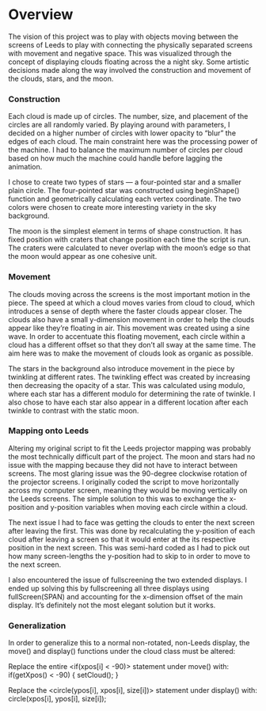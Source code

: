 # Overview

The vision of this project was to play with objects moving between the screens of Leeds to play with connecting the physically separated screens with movement and negative space. This was visualized through the concept of displaying clouds floating across the a night sky. Some artistic decisions made along the way involved the construction and movement of the clouds, stars, and the moon. 

### Construction

Each cloud is made up of circles. The number, size, and placement of the circles are all randomly varied. By playing around with parameters, I decided on a higher number of circles with lower opacity to “blur” the edges of each cloud. The main constraint here was the processing power of the machine. I had to balance the maximum number of circles per cloud based on how much the machine could handle before lagging the animation.

I chose to create two types of stars — a four-pointed star and a smaller plain circle. The four-pointed star was constructed using beginShape() function and geometrically calculating each vertex coordinate. The two colors were chosen to create more interesting variety in the sky background.

The moon is the simplest element in terms of shape construction. It has fixed position with craters that change position each time the script is run. The craters were calculated to never overlap with the moon’s edge so that the moon would appear as one cohesive unit.

### Movement

The clouds moving across the screens is the most important motion in the piece. The speed at which a cloud moves varies from cloud to cloud, which introduces a sense of depth where the faster clouds appear closer. The clouds also have a small y-dimension movement in order to help the clouds appear like they’re floating in air. This movement was created using a sine wave. In order to accentuate this floating movement, each circle within a cloud has a different offset so that they don’t all sway at the same time. The aim here was to make the movement of clouds look as organic as possible.

The stars in the background also introduce movement in the piece by twinkling at different rates. The twinkling effect was created by increasing then decreasing the opacity of a star. This was calculated using modulo, where each star has a different modulo for determining the rate of twinkle. I also chose to have each star also appear in a different location after each twinkle to contrast with the static moon.

### Mapping onto Leeds

Altering my original script to fit the Leeds projector mapping was probably the most technically difficult part of the project. The moon and stars had no issue with the mapping because they did not have to interact between screens. The most glaring issue was the 90-degree clockwise rotation of the projector screens. I originally coded the script to move horizontally across my computer screen, meaning they would be moving vertically on the Leeds screens. The simple solution to this was to exchange the x-position and y-position variables when moving each circle within a cloud.

The next issue I had to face was getting the clouds to enter the next screen after leaving the first. This was done by recalculating the y-position of each cloud after leaving a screen so that it would enter at the its respective position in the next screen. This was semi-hard coded as I had to pick out how many screen-lengths the y-position had to skip to in order to move to the next screen.

I also encountered the issue of fullscreening the two extended displays. I ended up solving this by fullscreening all three displays using fullScreen(SPAN) and accounting for the x-dimension offset of the main display. It’s definitely not the most elegant solution but it works.

### Generalization
In order to generalize this to a normal non-rotated, non-Leeds display, the move() and display() functions under the cloud class must be altered:

Replace the entire <if(xpos[i] < -90)> statement under move() with:
    if(getXpos() < -90) {
    setCloud();
    }

Replace the <circle(ypos[i], xpos[i], size[i])> statement under display() with:
    circle(xpos[i], ypos[i], size[i]);
